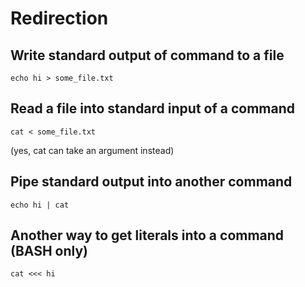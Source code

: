 # Redirection

## Write standard output of command to a file

```shell
echo hi > some_file.txt
```

## Read a file into standard input of a command

```shell
cat < some_file.txt
```

(yes, cat can take an argument instead)

## Pipe standard output into another command

```shell
echo hi | cat
```

## Another way to get literals into a command (BASH only)

```shell
cat <<< hi
```
